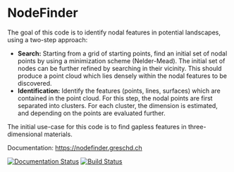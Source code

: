 # NodeFinder

The goal of this code is to identify nodal features in potential landscapes, using a two-step approach:

* **Search:** Starting from a grid of starting points, find an initial set of nodal points by using a minimization scheme (Nelder-Mead). The initial set of nodes can be further refined by searching in their vicinity. This should produce a point cloud which lies densely within the nodal features to be discovered.
* **Identification:** Identify the features (points, lines, surfaces) which are contained in the point cloud. For this step, the nodal points are first separated into clusters. For each cluster, the dimension is estimated, and depending on the points are evaluated further.

The initial use-case for this code is to find gapless features in three-dimensional materials.

Documentation: https://nodefinder.greschd.ch

[![Documentation Status](https://readthedocs.org/projects/nodefinder/badge/?version=latest)](https://nodefinder.greschd.ch/en/latest/?badge=latest)
[![Build Status](https://travis-ci.org/greschd/NodeFinder.svg?branch=master)](https://travis-ci.org/greschd/NodeFinder)
